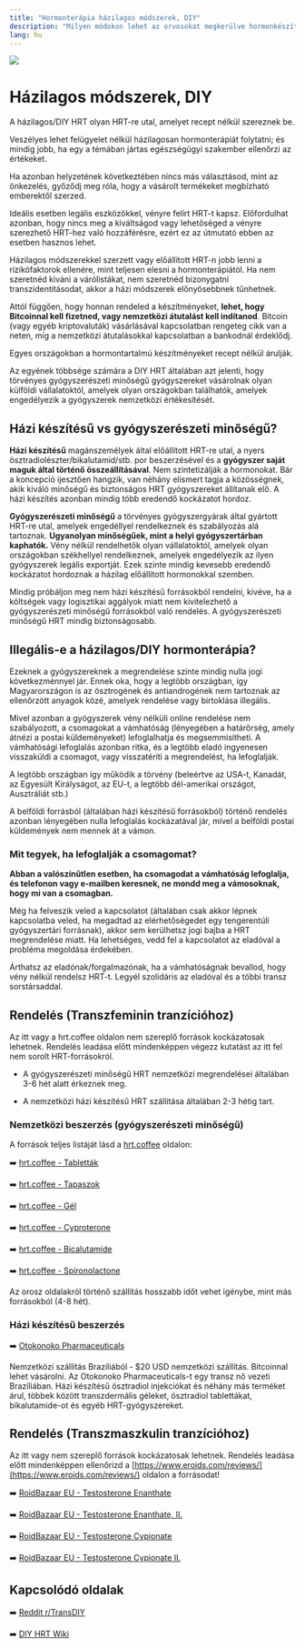 ```yaml
---
title: "Hormonterápia házilagos módszerek, DIY"
description: "Milyen módokon lehet az orvosokat megkerülve hormonkészítményekhez jutni?"
lang: hu
---
```


<div class="header-image"><img src="assets/images/undraw_empty_cart.svg" /></div>

# Házilagos módszerek, DIY

A házilagos/DIY HRT olyan HRT-re utal, amelyet recept nélkül szereznek be.

<div class="infobox warning">
    
Veszélyes lehet felügyelet nélkül házilagosan hormonterápiát folytatni; és mindig jobb, ha egy a témában jártas egészségügyi szakember ellenőrzi az értékeket.

Ha azonban helyzetének következtében nincs más választásod, mint az önkezelés, győződj meg róla, hogy a vásárolt termékeket megbízható emberektől szerzed.

</div>

Ideális esetben legális eszközökkel, vényre felírt HRT-t kapsz. Előfordulhat azonban, hogy nincs meg a kiváltságod vagy lehetőséged a vényre szerezhető HRT-hez való hozzáférésre, ezért ez az útmutató ebben az esetben hasznos lehet.

Házilagos módszerekkel szerzett vagy előállított HRT-n jobb lenni a rizikófaktorok ellenére, mint teljesen elesni a hormonterápiától. Ha nem szeretnéd kiváni a várólistákat, nem szeretnéd bizonygatni transzidentitásodat, akkor a házi módszerek előnyösebbnek tűnhetnek.

Attól függően, hogy honnan rendeled a készítményeket, **lehet, hogy Bitcoinnal kell fizetned, vagy nemzetközi átutalást kell indítanod**. Bitcoin (vagy egyéb kriptovaluták) vásárlásával kapcsolatban rengeteg cikk van a neten, míg a nemzetközi átutalásokkal kapcsolatban a bankodnál érdeklődj.

Egyes országokban a hormontartalmú készítményeket recept nélkül árulják.

Az egyének többsége számára a DIY HRT általában azt jelenti, hogy törvényes gyógyszerészeti minőségű gyógyszereket vásárolnak olyan külföldi vállalatoktól, amelyek olyan országokban találhatók, amelyek engedélyezik a gyógyszerek nemzetközi értékesítését.

## Házi készítésű vs gyógyszerészeti minőségű?

**Házi készítésű** magánszemélyek által előállított HRT-re utal, a nyers ösztradiolészter/bikalutamid/stb. por beszerzésével és a **gyógyszer saját maguk által történő összeállításával**. Nem szintetizálják a hormonokat. Bár a koncepció ijesztően hangzik, van néhány elismert tagja a közösségnek, akik kiváló minőségű és biztonságos HRT gyógyszereket állítanak elő. A házi készítés azonban mindig több eredendő kockázatot hordoz.

**Gyógyszerészeti minőségű** a törvényes gyógyszergyárak által gyártott HRT-re utal, amelyek engedéllyel rendelkeznek és szabályozás alá tartoznak. **Ugyanolyan minőségűek, mint a helyi gyógyszertárban kaphatók.** Vény nélkül rendelhetők olyan vállalatoktól, amelyek olyan országokban székhellyel rendelkeznek, amelyek engedélyezik az ilyen gyógyszerek legális exportját. Ezek szinte mindig kevesebb eredendő kockázatot hordoznak a házilag előállított hormonokkal szemben.

Mindig próbáljon meg nem házi készítésű forrásokból rendelni, kivéve, ha a költségek vagy logisztikai aggályok miatt nem kivitelezhető a gyógyszerészeti minőségű forrásokból való rendelés. A gyógyszerészeti minőségű HRT mindig biztonságosabb.

## Illegális-e a házilagos/DIY hormonterápia?

Ezeknek a gyógyszereknek a megrendelése szinte mindig nulla jogi következménnyel jár. Ennek oka, hogy a legtöbb országban, így Magyarországon is az ösztrogének és antiandrogének nem tartoznak az ellenőrzött anyagok közé, amelyek rendelése vagy birtoklása illegális.

Mivel azonban a gyógyszerek vény nélküli online rendelése nem szabályozott, a csomagokat a vámhatóság (lényegében a határőrség, amely átnézi a postai küldeményeket) lefoglalhatja és megsemmisítheti. A vámhatósági lefoglalás azonban ritka, és a legtöbb eladó ingyenesen visszaküldi a csomagot, vagy visszatéríti a megrendelést, ha lefoglalják.

A legtöbb országban így működik a törvény (beleértve az USA-t, Kanadát, az Egyesült Királyságot, az EU-t, a legtöbb dél-amerikai országot, Ausztráliát stb.)

A belföldi forrásból (általában házi készítésű forrásokból) történő rendelés azonban lényegében nulla lefoglalás kockázatával jár, mivel a belföldi postai küldemények nem mennek át a vámon.

### Mit tegyek, ha lefoglalják a csomagomat?

**Abban a valószínűtlen esetben, ha csomagodat a vámhatóság lefoglalja, és telefonon vagy e-mailben keresnek, ne mondd meg a vámosoknak, hogy mi van a csomagban.**

Még ha felveszik veled a kapcsolatot (általában csak akkor lépnek kapcsolatba veled, ha megadtad az elérhetőségedet egy tengerentúli gyógyszertári forrásnak), akkor sem kerülhetsz jogi bajba a HRT megrendelése miatt. Ha lehetséges, vedd fel a kapcsolatot az eladóval a probléma megoldása érdekében.

Árthatsz az eladónak/forgalmazónak, ha a vámhatóságnak bevallod, hogy vény nélkül rendelsz HRT-t. Legyél szolidáris az eladóval és a többi transz sorstársaddal.

## Rendelés (Transzfeminin tranzícióhoz)

<div class="infobox warning">
    
Az itt vagy a hrt.coffee oldalon nem szereplő források kockázatosak lehetnek. Rendelés leadása előtt mindenképpen végezz kutatást az itt fel nem sorolt HRT-forrásokról.

</div>

* A gyógyszerészeti minőségű HRT nemzetközi megrendelései általában 3-6 hét alatt érkeznek meg.

* A nemzetközi házi készítésű HRT szállítása általában 2-3 hétig tart.

### Nemzetközi beszerzés (gyógyszerészeti minőségű)

A források teljes listáját lásd a [hrt.coffee](https://hrt.coffee) oldalon:

➡️ [hrt.coffee - Tabletták](https://hrt.coffee/pills/)

➡️ [hrt.coffee - Tapaszok](https://hrt.coffee/patches/)

➡️ [hrt.coffee - Gél](https://hrt.coffee/gel/)

➡️ [hrt.coffee - Cyproterone](https://hrt.coffee/cypro/)

➡️ [hrt.coffee - Bicalutamide](https://hrt.coffee/bicalutamide/)

➡️ [hrt.coffee - Spironolactone](https://hrt.coffee/spironolactone/)

Az orosz oldalakról történő szállítás hosszabb időt vehet igénybe, mint más forrásokból (4-8 hét).

### Házi készítésű beszerzés

➡️ [Otokonoko Pharmaceuticals](https://otkph.am)

Nemzetközi szállítás Brazíliából - $20 USD nemzetközi szállítás. Bitcoinnal lehet vásárolni.
Az Otokonoko Pharmaceuticals-t egy transz nő vezeti Brazíliában. Házi készítésű ösztradiol injekciókat és néhány más terméket árul, többek között transzdermális géleket, ösztradiol tablettákat, bikalutamide-ot és egyéb HRT-gyógyszereket.

## Rendelés (Transzmaszkulin tranzícióhoz)

<div class="infobox warning">
    
Az itt vagy nem szereplő források kockázatosak lehetnek. Rendelés leadása előtt mindenképpen ellenőrizd a [https://www.eroids.com/reviews/](https://www.eroids.com/reviews/) oldalon a forrásodat!

</div>

➡️ [RoidBazaar EU - Testosterone Enanthate](https://eu.roidbazaar.me/human-labs/testo-e/)

➡️ [RoidBazaar EU - Testosterone Enanthate, II.](https://eu.roidbazaar.me/europe-domestic/testosterone-enanthate-250-1297/)

➡️ [RoidBazaar EU - Testosterone Cypionate](https://eu.roidbazaar.me/human-labs/testo-c/)

➡️ [RoidBazaar EU - Testosterone Cypionate II.](https://eu.roidbazaar.me/europe-domestic/testosterone-cypionate-250-1296/)


## Kapcsolódó oldalak

➡️ [Reddit r/TransDIY](https://reddit.com/r/transdiy)

➡️ [DIY HRT Wiki](https://diyhrt.wiki)



